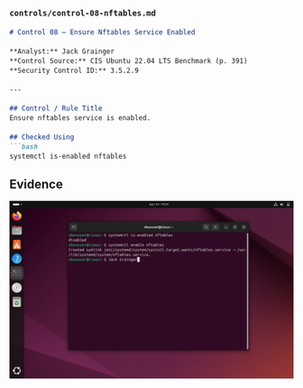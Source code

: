 

###  `controls/control-08-nftables.md`
```markdown
# Control 08 – Ensure Nftables Service Enabled

**Analyst:** Jack Grainger  
**Control Source:** CIS Ubuntu 22.04 LTS Benchmark (p. 391)  
**Security Control ID:** 3.5.2.9  

---

## Control / Rule Title
Ensure nftables service is enabled.

## Checked Using
```bash
systemctl is-enabled nftables
```
## Evidence
![Nftables enabled](../docs/screenshots/CIS_Linux_2.0.png)
